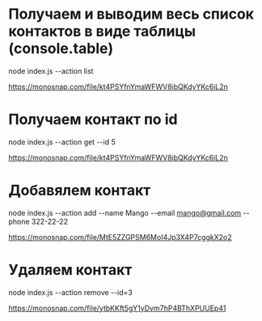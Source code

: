 # Получаем и выводим весь список контактов в виде таблицы (console.table)

node index.js --action list

https://monosnap.com/file/kt4PSYfnYmaWFWV8ibQKdyYKc6iL2n

# Получаем контакт по id

node index.js --action get --id 5

https://monosnap.com/file/kt4PSYfnYmaWFWV8ibQKdyYKc6iL2n

# Добавялем контакт

node index.js --action add --name Mango --email mango@gmail.com --phone 322-22-22

https://monosnap.com/file/MtE5ZZGPSM6MoI4Jp3X4P7cggkX2o2

# Удаляем контакт

node index.js --action remove --id=3

https://monosnap.com/file/ytbKKft5gY1yDvm7hP4BThXPUUEp41